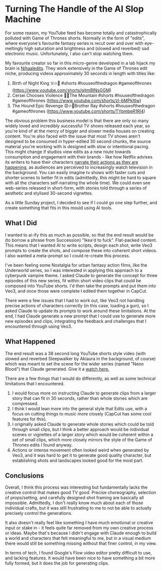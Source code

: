 # Turning The Handle of the AI Slop Machine

For some reason, my YouTube feed has become totally and catastrophically polluted with Game of Thrones shorts. Normally in the form of "edits", where everyone's favourite fantasy series is recut over and over with eye-meltingly high saturation and brightness and (slowed and reverbed) sad electronic music. Unfortunately, I also can't stop watching them. 

My favourite creator so far in this micro-genre developed in a lab hijack my brain is [Nihaaledits](https://www.youtube.com/@Nihaaledits/shorts). They work extensively in the Game of Thrones edit niche, producing videos approximately 30 seconds in length with titles like:

1. Birth of Night King ☠️🔥👑 #shorts #houseofthedragon #gameofthrones (https://www.youtube.com/shorts/qitmBINsGGM)
2. Cersei Chooses Violence 🥶🔥The Mountain #shorts #houseofthedragon #gameofthrones (https://www.youtube.com/shorts/zI-bMPkItlw)
3. The Hound Epic Revenge 😡🔥🥶Brother Ray #shorts #houseofthedragon #gameofthrones (https://www.youtube.com/shorts/TYpmbeR1RI4)

The obvious problem this business model is that there are only so many widely loved and incredibly successful TV shows released each year, so you're kind of at the mercy of bigger and slower media houses on creating content. You're also faced with the issue that most TV shows aren't designed to be consumed in hyper-edited 30 second chunks, the source material you're working with is designed with slow or intentional pacing. This might change if studios view edits as a new route towards consumption and engagement with their brands - like how Netflix advises its writers to have their characters [narrate their actions as they are happening](https://www.nplusonemag.com/issue-49/essays/casual-viewing/), as audiences are perceived to increasingly watch television in the background. You can easily imagine tv shows with faster cuts and shorter scenes to better fit in edits (admittedly, this might be hard to square with all the characters self-narrating the whole time). We could even see web-series released in short-form, with stories told through a series of aesthetic and stylised 30-second vignettes. 

As a little Sunday project, I decided to see if I could go one step further, and create something that fits in this mould using AI tools. 

## What I Did

I wanted to ai-ify this as much as possible, so that the end result would be (to borrow a phrase from Succession) "Ikea'd to fuck". Flat-packed content. This means that I wanted AI to write scripts, design each shot, write Veo3 prompts to create the shots, and compose these into coherent short videos. I also wanted a meta-prompt so I could re-create this process. 

I've been feeling some Nostalgia for urban fantasy action films, like the Underworld series, so I was interested in applying this approach to a cyberpunk vampire theme. I asked Claude to generate the concept for three episodes of this new series, fit within short video clips that could be composed into YouTube shorts. I'd then take the prompts and put them into Veo3, and once those were complete I edited them together in CapCut. 

There were a few issues that I had to work out, like Veo3 not handling precise actions of characters correctly (in this case, loading a gun), so I asked Claude to update its prompts to work around these limitations. At the end, I had Claude generate a new prompt that I could use to generate more new episodes and clips, integrating the feedback and challenges that I encountered through using Veo3. 

## What Happened

The end result was a 38 second long YouTube shorts style video (with slowed and reverbed Sleepwalker by Akiaura in the background, of course) which was meant to set the scene for the wider series (named "Neon Blood") that Claude generated. Give it a [watch here.](https://youtu.be/ECskY1MPsb8)


There are a few things that I would do differently, as well as some technical limitations that I encountered. 
1. I would focus more on instructing Claude to generate clips from a larger story that can fit in 30 seconds, rather than whole stories which are compressed.
2. I think I would lean more into the general style that Edits use, with a focus on cutting things to music more closely (CapCut has some cool features for this). 
3. I originally asked Claude to generate whole stories which could be told through small clips, but I think a better approach would be individual scenes or vignettes of a larger story which would be coherent within a set of small clips, which more closely mirrors the style of the Game of Thrones edits I found anyway. 
4. Actions or intense movement often looked weird when generated by Veo3, and it was hard to get it to generate good quality character, but establishing shots and landscapes looked good for the most part. 

## Conclusions

Overall, I think this process was interesting but fundamentally lacks the creative control that makes good TV good. Precise choreography, selection of props/setting, and carefully designed shot framing are basically all impossible. Admittedly, I don't really know much about each of those individual crafts, but it was still frustrating to me to not be able to actually precisely control the generations. 

It also doesn't really feel like something I have much emotional or creative input or stake in - it feels quite far removed from my own creative process or ideas. Maybe that's because I didn't engage with Claude enough to build a world and characters that felt meaningful to me, but in a visual medium there would still be something missing without that finer control, in my view. 

In terms of tech, I found Google's Flow video editor pretty difficult to use, and lacking features. It would have been nice to have something a bit more fully formed, but it does the job for generating clips. 

